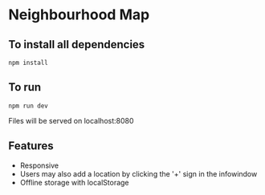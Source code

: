 Neighbourhood Map
===========

## To install all dependencies
```
npm install
```
## To run
```
npm run dev
```
Files will be served on localhost:8080

## Features
* Responsive
* Users may also add a location by clicking the '+' sign in the infowindow
* Offline storage with localStorage
